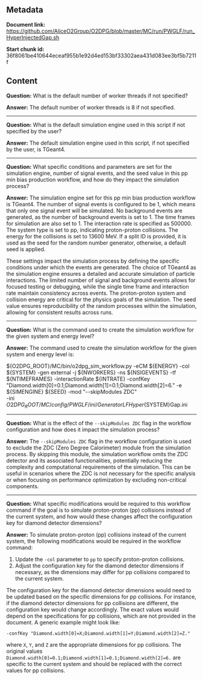 ## Metadata

**Document link:** https://github.com/AliceO2Group/O2DPG/blob/master/MC/run/PWGLF/run_HyperInjectedGap.sh

**Start chunk id:** 36f8061be410644eceaf955b1e92d4ed153bf33302aea431d083ee3bf5b7211f

## Content

**Question:** What is the default number of worker threads if not specified?

**Answer:** The default number of worker threads is 8 if not specified.

---

**Question:** What is the default simulation engine used in this script if not specified by the user?

**Answer:** The default simulation engine used in this script, if not specified by the user, is TGeant4.

---

**Question:** What specific conditions and parameters are set for the simulation engine, number of signal events, and the seed value in this pp min bias production workflow, and how do they impact the simulation process?

**Answer:** The simulation engine set for this pp min bias production workflow is TGeant4. The number of signal events is configured to be 1, which means that only one signal event will be simulated. No background events are generated, as the number of background events is set to 1. The time frames for simulation are also set to 1. The interaction rate is specified as 500000. The system type is set to pp, indicating proton-proton collisions. The energy for the collisions is set to 13600 MeV. If a split ID is provided, it is used as the seed for the random number generator, otherwise, a default seed is applied.

These settings impact the simulation process by defining the specific conditions under which the events are generated. The choice of TGeant4 as the simulation engine ensures a detailed and accurate simulation of particle interactions. The limited number of signal and background events allows for focused testing or debugging, while the single time frame and interaction rate maintain consistency across events. The proton-proton system and collision energy are critical for the physics goals of the simulation. The seed value ensures reproducibility of the random processes within the simulation, allowing for consistent results across runs.

---

**Question:** What is the command used to create the simulation workflow for the given system and energy level?

**Answer:** The command used to create the simulation workflow for the given system and energy level is:

${O2DPG_ROOT}/MC/bin/o2dpg_sim_workflow.py -eCM ${ENERGY} -col ${SYSTEM} -gen external -j ${NWORKERS} -ns ${NSIGEVENTS} -tf ${NTIMEFRAMES} -interactionRate ${INTRATE} -confKey "Diamond.width[0]=0.1;Diamond.width[1]=0.1;Diamond.width[2]=6." -e ${SIMENGINE} ${SEED} -mod "--skipModules ZDC" \
        -ini ${O2DPG_ROOT}/MC/config/PWGLF/ini/GeneratorLFHyper${SYSTEM}Gap.ini

---

**Question:** What is the effect of the `--skipModules ZDC` flag in the workflow configuration and how does it impact the simulation process?

**Answer:** The `--skipModules ZDC` flag in the workflow configuration is used to exclude the ZDC (Zero Degree Calorimeter) module from the simulation process. By skipping this module, the simulation workflow omits the ZDC detector and its associated functionalities, potentially reducing the complexity and computational requirements of the simulation. This can be useful in scenarios where the ZDC is not necessary for the specific analysis or when focusing on performance optimization by excluding non-critical components.

---

**Question:** What specific modifications would be required to this workflow command if the goal is to simulate proton-proton (pp) collisions instead of the current system, and how would these changes affect the configuration key for diamond detector dimensions?

**Answer:** To simulate proton-proton (pp) collisions instead of the current system, the following modifications would be required in the workflow command:

1. Update the `-col` parameter to `pp` to specify proton-proton collisions.
2. Adjust the configuration key for the diamond detector dimensions if necessary, as the dimensions may differ for pp collisions compared to the current system.

The configuration key for the diamond detector dimensions would need to be updated based on the specific dimensions for pp collisions. For instance, if the diamond detector dimensions for pp collisions are different, the configuration key would change accordingly. The exact values would depend on the specifications for pp collisions, which are not provided in the document. A generic example might look like:

`-confKey "Diamond.width[0]=X;Diamond.width[1]=Y;Diamond.width[2]=Z."`

where `X`, `Y`, and `Z` are the appropriate dimensions for pp collisions. The original values `Diamond.width[0]=0.1;Diamond.width[1]=0.1;Diamond.width[2]=6.` are specific to the current system and should be replaced with the correct values for pp collisions.